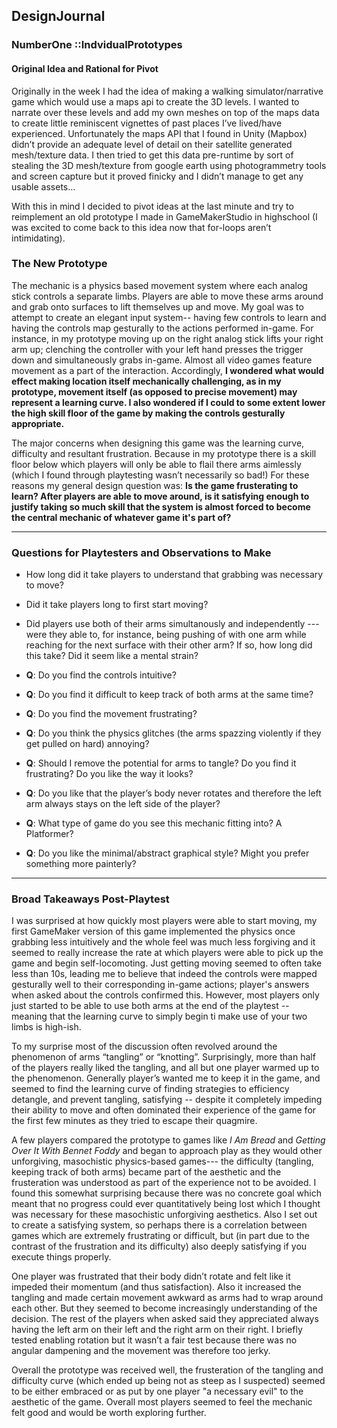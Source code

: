 ## DesignJournal
### NumberOne ::IndvidualPrototypes


#### Original Idea and Rational for Pivot
Originally in the week I had the idea of making a walking simulator/narrative game which would use a maps api to create the 3D levels. I wanted to narrate over these levels and add my own meshes on top of the maps data to create little reminiscent vignettes of past places I’ve lived/have experienced. Unfortunately the maps API that I found in Unity (Mapbox) didn’t provide an adequate level of detail on their satellite generated mesh/texture data. I then tried to get this data pre-runtime by sort of stealing the 3D mesh/texture from google earth using photogrammetry tools and screen capture but it proved finicky and I didn’t manage to get any usable assets…

With this in mind I decided to pivot ideas at the last minute and try to reimplement an old prototype I made in GameMakerStudio in highschool (I was excited to come back to this idea now that for-loops aren’t intimidating).

### The New Prototype
The mechanic is a physics based movement system where each analog stick controls a separate limbs. Players are able to move these arms around and grab onto surfaces to lift themselves up and move. My goal was to attempt to create an elegant input system-- having few controls to learn and having the controls map gesturally to the actions performed in-game. For instance, in my prototype moving up on the right analog stick lifts your right arm up; clenching the controller with your left hand presses the trigger down and simultaneously grabs in-game. Almost all video games feature movement as a part of the interaction. Accordingly, **I wondered what would effect making location itself mechanically challenging, as in my prototype, movement itself (as opposed to precise movement) may represent a learning curve. I also wondered if I could to some extent lower the high skill floor of the game by making the controls gesturally appropriate.**

The major concerns when designing this game was the learning curve, difficulty and resultant frustration. Because in my prototype there is a skill floor below which players will only be able to flail there arms aimlessly (which I found through playtesting wasn’t necessarily so bad!) For these reasons my general design question was: **Is the game frusterating to learn? After players are able to move around, is it satisfying enough to justify taking so much skill that the system is almost forced to become the central mechanic of whatever game it's part of?**

---------------------------------------------------

### Questions for Playtesters and Observations to Make

* How long did it take players to understand that grabbing was necessary to move?

* Did it take players long to first start moving?

* Did players use both of their arms simultanously and independently --- were they able to, for instance, being pushing of with one arm while reaching for the next surface with their other arm? If so, how long did this take? Did it seem like a mental strain?

* **Q**: Do you find the controls intuitive?

* **Q**: Do you find it difficult to keep track of both arms at the same time?

* **Q**: Do you find the movement frustrating?

* **Q**: Do you think the physics glitches (the arms spazzing violently if they get pulled on hard) annoying?

* **Q**: Should I remove the potential for arms to tangle? Do you find it frustrating? Do you like the way it looks?

* **Q**: Do you like that the player’s body never rotates and therefore the left arm always stays on the left side of the player?

* **Q**: What type of game do you see this mechanic fitting into? A Platformer?

* **Q**: Do you like the minimal/abstract graphical style? Might you prefer something more painterly?

---------------------------------------

### Broad Takeaways Post-Playtest
I was surprised at how quickly most players were able to start moving, my first GameMaker version of this game implemented the physics once grabbing less intuitively and the whole feel was much less forgiving and it seemed to really increase the rate at which players were able to pick up the game and begin self-locomoting. Just getting moving seemed to often take less than 10s, leading me to believe that indeed the controls were mapped gesturally well to their corresponding in-game actions; player's answers when asked about the controls confirmed this. However, most players only just started to be able to use both arms at the end of the playtest -- meaning that the learning curve to simply begin ti make use of your two limbs is high-ish.

To my surprise most of the discussion often revolved around the phenomenon of arms “tangling” or “knotting”. Surprisingly, more than half of the players really liked the tangling, and all but one player warmed up to the phenomenon. Generally player’s wanted me to keep it in the game, and seemed to find the learning curve of finding strategies to efficiency detangle, and prevent tangling, satisfying -- despite it completely impeding their ability to move and often dominated their experience of the game for the first few minutes as they tried to escape their quagmire. 

A few players compared the prototype to games like *I Am Bread* and *Getting Over It With Bennet Foddy* and began to approach play as they would other unforgiving, masochistic physics-based games--- the difficulty (tangling, keeping track of both arms) became part of the aesthetic and the frusteration was understood as part of the experience not to be avoided. I found this somewhat surprising because there was no concrete goal which meant that no progress could ever quantitatively being lost which I thought was necessary for these masochistic unforgiving aesthetics. Also I set out to create a satisfying system, so perhaps there is a correlation between games which are extremely frustrating or difficult, but (in part due to the contrast of the frustration and its difficulty) also deeply satisfying if you execute things properly.

One player was frustrated that their body didn’t rotate and felt like it impeded their momentum (and thus satisfaction). Also it increased the tangling and made certain movement awkward as arms had to wrap around each other. But they seemed to become increasingly understanding of the decision. The rest of the players when asked said they appreciated always having the left arm on their left and the right arm on their right. I briefly tested enabling rotation but it wasn’t a fair test because there was no angular dampening and the movement was therefore too jerky.

Overall the prototype was received well, the frusteration of the tangling and difficulty curve (which ended up being not as steep as I suspected) seemed to be either embraced or as put by one player "a necessary evil" to the aesthetic of the game. Overall most players seemed to feel the mechanic felt good and would be worth exploring further.
